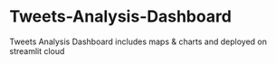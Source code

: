 # Tweets-Analysis-Dashboard
Tweets Analysis Dashboard includes maps & charts and deployed on streamlit cloud
